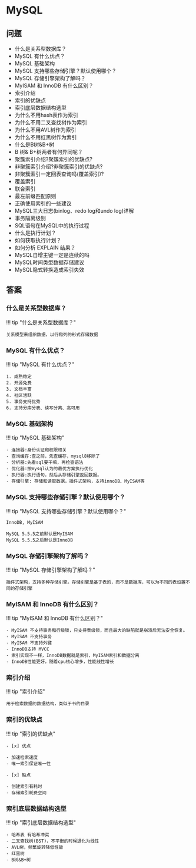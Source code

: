 # MySQL

## 问题

- 什么是关系型数据库？
- MySQL 有什么优点？
- MySQL 基础架构
- MySQL 支持哪些存储引擎？默认使用哪个？
- MySQL 存储引擎架构了解吗？
- MyISAM 和 InnoDB 有什么区别？
- 索引介绍
- 索引的优缺点
- 索引底层数据结构选型
- 为什么不用hash表作为索引
- 为什么不用二叉查找树作为索引
- 为什么不用AVL树作为索引
- 为什么不用红黑树作为索引
- 什么是B树&B+树
- B 树& B+树两者有何异同呢？
- 聚簇索引介绍?聚簇索引的优缺点?
- 非聚簇索引介绍?非聚簇索引的优缺点?
- 非聚簇索引一定回表查询吗(覆盖索引)?
- 覆盖索引
- 联合索引
- 最左前缀匹配原则
- 正确使用索引的一些建议
- MySQL三大日志(binlog、redo log和undo log)详解
- 事务隔离级别
- SQL语句在MySQL中的执行过程
- 什么是执行计划？
- 如何获取执行计划？
- 如何分析 EXPLAIN 结果？
- MySQL自增主键一定是连续的吗
- MySQL时间类型数据存储建议
- MySQL隐式转换造成索引失效

## 答案

### 什么是关系型数据库？

!!! tip "什么是关系型数据库？"

    关系模型来组织数据，以行和列的形式存储数据

### MySQL 有什么优点？

!!! tip "MySQL 有什么优点？"

    1. 成熟稳定
    2. 开源免费
    3. 文档丰富
    4. 社区活跃
    5. 事务支持优秀
    6. 支持分库分表、读写分离、高可用


### MySQL 基础架构

!!! tip "MySQL 基础架构"

    - 连接器:身份认证和权限相关
    - 查询缓存:查之前，先查缓存，mysql8移除了
    - 分析器:先看sql要干嘛，再检查语法
    - 优化器:按mysql认为的最优方案执行优化
    - 执行器:执行语句，然后从存储引擎返回数据。
    - 存储引擎: 存储和读取数据，插件式架构，支持innoDB、MyISAM等


### MySQL 支持哪些存储引擎？默认使用哪个？

!!! tip "MySQL 支持哪些存储引擎？默认使用哪个？"

    InnoDB, MyISAM

    MySQL 5.5.5之前默认是MyISAM
    MySQL 5.5.5之后默认是InnoDB


### MySQL 存储引擎架构了解吗？

!!! tip "MySQL 存储引擎架构了解吗？"

    插件式架构，支持多种存储引擎。存储引擎是基于表的，而不是数据库，可以为不同的表设置不同的存储引擎

### MyISAM 和 InnoDB 有什么区别？

!!! tip "MyISAM 和 InnoDB 有什么区别？"

    - MyISAM 不支持事务和行级锁，只支持表级锁，而且最大的缺陷就是崩溃后无法安全恢复。
    - MyISAM 不支持事务
    - MyISAM 不支持外键
    - InnoDB支持 MVCC
    - 索引实现不一样，InnoDB数据就是索引，MyISAM索引和数据分离
    - InnoDB性能更好，随着cpu核心增多，性能线性增长


### 索引介绍

!!! tip "索引介绍"

    用于检索数据的数据结构，类似于书的目录

### 索引的优缺点

!!! tip "索引的优缺点"

    - [x] 优点

    - 加速检索速度
    - 唯一索引保证唯一性

    - [x] 缺点

    - 创建索引有耗时
    - 存储索引耗费空间

### 索引底层数据结构选型

!!! tip "索引底层数据结构选型"

    - 哈希表 有哈希冲突
    - 二叉查找树(BST)，不平衡的时候退化为线性
    - AVL树，频繁旋转降低性能
    - 红黑树
    - B树&B+树